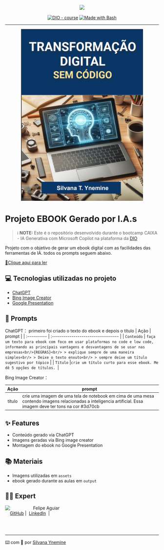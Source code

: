 <p align="center">
    <img width="100" src=".github/assets/banner.png">
</p>


<p align="center">
<a href="https://dio.me/"><img src="https://img.shields.io/badge/DIO-Course-28DA77?logo=youtube" alt="DIO - course"></a>
<a href="https://www.gnu.org/software/bash/" title="Go to Bash homepage"><img src="https://img.shields.io/badge/Prompt-Project-blue?logo=gnu-bash&amp;logoColor=white" alt="Made with Bash"></a></p>

-------


<p align="center">
<img 
    src="./assets/image.png"
    width="400"  
/>
</p>

# Projeto EBOOK Gerado por I.A.s


 > ℹ️ **NOTE:** Este é o repositório desenvolvido durante o bootcamp CAIXA - IA Generativa com Microsoft Copilot na plataforma da [DIO](https://dio.me)

Projeto com o objetivo de gerar um ebook digital com as facilidades das ferramentas de IA. todos os prompts
seguem abaixo.

<a href="https://github.com/silvanat/prompts-recipe-to-create-a-ebook/blob/main/output/ebook%20-%20css%20jedi%20output.pdf" title="View PDF now"> 📕Clique aqui para ler</a>

## 💻 Tecnologias utilizadas no projeto

- [ChatGPT](https://chat.openai.com/) 
- [Bing Image Creator](https://www.bing.com/)
- [Google Presentation](https://docs.google.com/presentation/)

## 🧠 Prompts


ChatGPT：
primeiro foi criado o texto do ebook e depois o título
| Ação   |  prompt                           |
| :---------- | :---------------------------------- |
| `Conteúdo` | `faça um texto para ebook com foco em usar plataformas no code e low code, informando as principais vantagens e desvantagens de se usar nas empresas<br/>{REGRAS}<br/> > explique sempre de uma maneira simples<br/> > Deixe o texto enxuto<br/> > sempre deixe um título sugestivo por tópico` |
| `Título` |`crie um título curto para esse ebook. Me dê 5 opções de títulos. `|



Bing Image Creator：

|  Ação  | prompt                                                                                 |
| :----: | -------------------------------------------------------------------------------------- |
| título | crie uma imagem de uma tela de notebook em cima de uma mesa contendo imagens relacionadas a inteligencia artificial. Essa imagem deve ter tons na cor #3d70cb |

## ✨ Features

- Conteúdo gerado via ChatGPT
- Imagens geradas via Bing image creator
- Montagem do ebook no Google Presentation

## 📚 Materiais

- Imagens utilizadas em `assets`
- ebook gerado durante as aulas em `output`



## 👨‍💻 Expert

<p>
    <img 
      align=left 
      margin=10 
      width=80 
      src="https://avatars.githubusercontent.com/u/37452836?v=4"
    />
    <p>&nbsp&nbsp&nbspFelipe Aguiar<br>
    &nbsp&nbsp&nbsp
    <a href="https://github.com/silvanat">
    GitHub</a>&nbsp;|&nbsp;
    <a href="www.linkedin.com/in/
silvanaty">LinkedIn</a>
&nbsp;|&nbsp;
  
</p>
</p>
<br/><br/>
<p>

---

⌨️ com 💜 por [Silvana Ynemine](https://github.com/silvanat)
